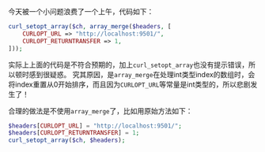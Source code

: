 今天被一个小问题浪费了一个上午，代码如下：

```php
curl_setopt_array($ch, array_merge($headers, [
    CURLOPT_URL => "http://localhost:9501/",
    CURLOPT_RETURNTRANSFER => 1,
]));
```

实际上上面的代码是不符合预期的，加上`curl_setopt_array`也没有提示错误，所以顿时感到很疑惑。
究其原因，是`array_merge`在处理int类型index的数组时，会将index重置从0开始排序，而且因为`CURLOPT_URL`等常量是int类型的，所以悲剧发生了！

合理的做法是不使用`array_merge`了，比如用原始方法如下：
```php
$headers[CURLOPT_URL] = "http://localhost:9501/";
$headers[CURLOPT_RETURNTRANSFER] = 1;
curl_setopt_array($ch, $headers);
```
